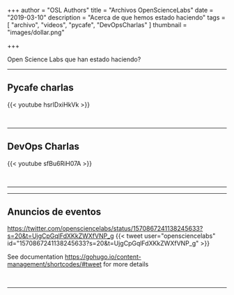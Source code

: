 +++
author = "OSL Authors"
title = "Archivos OpenScienceLabs"
date = "2019-03-10"
description = "Acerca de que hemos estado haciendo"
tags = [
    "archivo",
    "videos",
    "pycafe",
    "DevOpsCharlas"
]
thumbnail = "images/dollar.png"

+++

Open Science Labs que han estado haciendo?
<!--more-->


---

## Pycafe charlas

{{< youtube hsrIDxiHkVk >}}

<br>

---

## DevOps Charlas

{{< youtube sfBu6RiH07A >}}

<br>

---


---

## Anuncios de eventos
https://twitter.com/opensciencelabs/status/1570867241138245633?s=20&t=UjgCpGqlFdXKkZWXfVNP_g
{{< tweet user="opensciencelabs" id="1570867241138245633?s=20&t=UjgCpGqlFdXKkZWXfVNP_g" >}}

See documentation https://gohugo.io/content-management/shortcodes/#tweet for more details

<br>

---

<!-- ## Vimeo Simple Shortcode

{{< vimeo_simple 48912912 >}} -->
